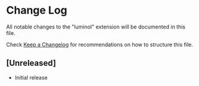 # Change Log

All notable changes to the "luminol" extension will be documented in this file.

Check [Keep a Changelog](http://keepachangelog.com/) for recommendations on how to structure this file.

## [Unreleased]

- Initial release